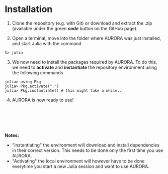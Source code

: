# Installation

1. Clone the repository (e.g. with Git) or download and extract the .zip (available under the green _**code**_ button on the GitHub page).

2. Open a terminal, move into the folder where AURORA was just installed, and start Julia with the command
```
$> julia
```

3. We now need to install the packages required by AURORA. To do this, we need to **activate** and **instantiate** the repository environment using the following commands
```julia-repl
julia> using Pkg
julia> Pkg.activate(".")
julia> Pkg.instantiate() # this might take a while...
```

4. AURORA is now ready to use!

<br></br>
<br></br>

**Notes:**
- "Instantiating" the environment will download and install dependencies in their correct version. This needs to be done only the first time you use AURORA.
- "Activating" the local environment will however have to be done everytime you start a new Julia session and want to use AURORA.
